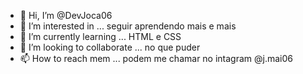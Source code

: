 - 👋 Hi, I’m @DevJoca06
- 👀 I’m interested in ...  seguir aprendendo mais e mais
- 🌱 I’m currently learning ... HTML e CSS 
- 💞️ I’m looking to collaborate ... no que puder 
- 📫 How to reach mem ... podem me chamar no intagram @j.mai06

<!---
DevJoca06/DevJoca06 is a ✨ special ✨ repository because its `README.md` (this file) appears on your GitHub profile.
You can click the Preview link to take a look at your changes.
--->
